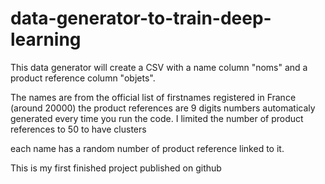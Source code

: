 # data-generator-to-train-deep-learning
This data generator will create a CSV with a name column "noms" and a product reference column "objets".

The names are from the official list of firstnames registered in France (around 20000)
the product references are 9 digits numbers automaticaly generated every time you run the code. I limited the number of product references to 50 to have clusters

each name has a random number of product reference linked to it.

This is my first finished project published on github
